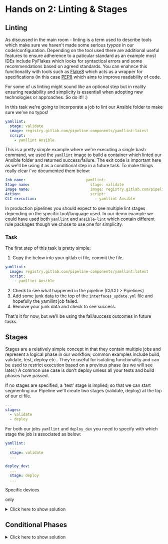 # Hands on 2: Linting & Stages

## Linting

As discussed in the main room - linting is a term used to describe tools which make sure we haven't made some serious *tyypos* in our code/configuration. Depending on the tool used there are additional useful features to ensure adherence to a paticular standard as an example most IDEs include PyFlakes which looks for syntactical errors and some recommendations based on agreed standards. You can enahnce this functionality with tools such as [Flake8](https://flake8.pycqa.org/en/latest/index.html#quickstart) which acts as a wrapper for specifications (in this case [PEP8](https://peps.python.org/pep-0008/) which aims to improve readability of code.

For some of us linting might sound like an optional step but in reality ensuring readability and simplicity is essentiall when adopting new technologies or approaches. So do it!! :)

In this task we're going to incorporate a job to lint our Ansible folder to make sure we've no typos!

```yml
yamllint:
  stage: validate
  image: registry.gitlab.com/pipeline-components/yamllint:latest
  script:
    - yamllint Ansible
```

This is a pretty simple example where we're executing a single bash command, we used the `yamllint` image to build a container which linted our Ansible folder and returned success/failure. The exit code is important here as we'll be using it as a conditional step in a future task. To make things really clear i've documented them below:

```yml
Job name:                           yamllint:
Stage name:                           stage: validate
Image name:                           image: registry.gitlab.com/pipeline-components/yamllint:latest
Action:                               script:
CLI execution:                          - yamllint Ansible
```

In production pipelines you should expect to see multiple lint stages depending on the specific tool/language used. In our demo example we could have used both `yamllint` and `ansible-lint` which contain different rule packages though we chose to use one for simplicity.

### Task

The first step of this task is pretty simple:

1. Copy the below into your gitlab ci file, commit the file.

```yml
yamllint:
  image: registry.gitlab.com/pipeline-components/yamllint:latest
  script:
    - yamllint Ansible
```

2. Check to see what happened in the pipeline (CI/CD > Pipelines)
3. Add some junk data to the top of the `interfaces_update.yml` file and hopefully the yamllint job failed.
4. Remove your junk data and check to see success.

That's it for now, but we'll be using the fail/success outcomes in future tasks.

## Stages

Stages are a relatively simple concept in that they contain multiple jobs and represent a logical phase in our workflow, common examples include build, validate, test, deploy etc.. They're useful for isolating functionality and can be used to restrict execution based on a previous phase (as we will see later.) A common use case is don't deploy unless all your tests and build phases have passed.

If no stages are specified, a 'test' stage is implied; so that we can start segmenting our Pipeline we'll create two stages (validate, deploy) at the top of our ci file.

```yml
---
stages:
  - validate
  - deploy
```

For both our jobs `yamllint` and `deploy_dev` you need to specify with which stage the job is associated as below:

```yml
yamllint:
  ...
  stage: validate
  ...

deploy_dev:
  ...
  stage: deploy
  ...
```

Specific devices

only





<details><summary>Click here to show solution</summary>

```yml linenums="1" title="Deploy to Development Final Example"
deploy_dev:
  stage: deploy
  script:
    - cd Ansible
    - ansible-playbook -i inventory -e 'devices=development' playbooks/interface_update.yml
  only:
    - master
```

</details>



## Conditional Phases





<details><summary>Click here to show solution</summary>

```yml linenums="1" title="Deploy to Development Final Example"
deploy_dev:
  stage: deploy
  script:
    - cd Ansible
    - ansible-playbook -i inventory -e 'devices=development' playbooks/interface_update.yml
  needs: 
    - yamllint
  only:
    - master
```

</details>